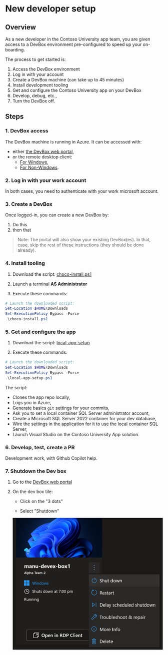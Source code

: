 # New developer setup

## Overview

As a new developer in the Contoso University app team, you are given access to a DevBox environment pre-configured to speed up your on-boarding.

The process to get started is:

1. Access the DevBox environment
2. Log in with your account
3. Create a DevBox machine (can take up to 45 minutes)
4. Install development tooling
5. Get and configure the Contoso University app on your DevBox
6. Develop, debug, etc.,
7. Turn the DevBox off.

## Steps

### 1. DevBox access

The DevBox machine is running in Azure. It can be accessed with:

- either [the DevBox web portal](https://devportal.microsoft.com/),
- or the remote desktop client:
  - [For Windows](https://learn.microsoft.com/en-us/azure/dev-box/tutorial-connect-to-dev-box-with-remote-desktop-app?tabs=windows#tabpanel_1_windows),
  - [For Non-Windows](https://learn.microsoft.com/en-us/azure/dev-box/tutorial-connect-to-dev-box-with-remote-desktop-app?tabs=windows#tabpanel_1_non-Windows).

### 2. Log in with your work account

In both cases, you need to authenticate with your work microsoft account.

### 3. Create a DevBox

Once logged-in, you can create a new DevBox by:

1. Do this
2. then that

> Note: The portal will also show your existing DevBox(es). In that, case, skip the rest of these instructions (they should be done already).

### 4. Install tooling

1. Download the script: [choco-install.ps1](https://github.com/embergershared/dev-ex-app/blob/main/get-started/choco-install.ps1)

2. Launch a terminal **AS Administrator**

3. Execute these commands:

```powershell
# Launch the downloaded script:
Set-Location $HOME\Downloads
Set-ExecutionPolicy Bypass -Force
.\choco-install.ps1
```

### 5. Get and configure the app

1. Download the script: [local-app-setup](https://github.com/embergershared/dev-ex-app/blob/main/get-started/local-app-setup.ps1)

2. Execute these commands:

```powershell
# Launch the downloaded script:
Set-Location $HOME\Downloads
Set-ExecutionPolicy Bypass -Force
.\local-app-setup.ps1
```

The script:

- Clones the app repo locally,
- Logs you in Azure,
- Generate basics `git` settings for your commits,
- Ask you to set a local container SQL Server administrator account,
- Create a Microsoft SQL Server 2022 container for your dev database,
- Wire the settings in the application for it to use the local container SQL Server,
- Launch Visual Studio on the Contoso University App solution.

### 6. Develop, test, create a PR

Development work, with Github Copilot help.

### 7. Shutdown the Dev box

1. Go to the [DevBox web portal](https://devportal.microsoft.com/)

2. On the dev box tile:

   - Click on the "3 dots"

   - Select "Shutdown"

   ![shutdown](../assets/shut-down-devbox.png)

